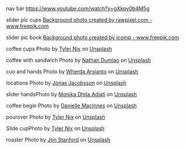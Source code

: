 nav bar
https://www.youtube.com/watch?v=gXkqy0b4M5g 

slider pic cups
<a href="https://www.freepik.com/photos/background">Background photo created by rawpixel.com - www.freepik.com</a>

slider pic book
<a href='https://www.freepik.com/photos/background'>Background photo created by jcomp - www.freepik.com</a>

coffee cups
<span>Photo by <a href="https://unsplash.com/@jtylernix?utm_source=unsplash&amp;utm_medium=referral&amp;utm_content=creditCopyText">Tyler Nix</a> on <a href="https://unsplash.com/s/photos/coffee-cup?utm_source=unsplash&amp;utm_medium=referral&amp;utm_content=creditCopyText">Unsplash</a></span>

coffee with sandwich
<span>Photo by <a href="https://unsplash.com/@nate_dumlao?utm_source=unsplash&amp;utm_medium=referral&amp;utm_content=creditCopyText">Nathan Dumlao</a> on <a href="https://unsplash.com/s/photos/coffee-cup?utm_source=unsplash&amp;utm_medium=referral&amp;utm_content=creditCopyText">Unsplash</a></span>

cuo and hands 
<span>Photo by <a href="https://unsplash.com/@wherda?utm_source=unsplash&amp;utm_medium=referral&amp;utm_content=creditCopyText">Wherda Arsianto</a> on <a href="https://unsplash.com/s/photos/coffee-cup?utm_source=unsplash&amp;utm_medium=referral&amp;utm_content=creditCopyText">Unsplash</a></span>


locations
<span>Photo by <a href="https://unsplash.com/@jonasjacobsson?utm_source=unsplash&amp;utm_medium=referral&amp;utm_content=creditCopyText">Jonas Jacobsson</a> on <a href="https://unsplash.com/s/photos/coffee-shop?utm_source=unsplash&amp;utm_medium=referral&amp;utm_content=creditCopyText">Unsplash</a></span>

slider hands<span>Photo by <a href="https://unsplash.com/@dhitaadiati?utm_source=unsplash&amp;utm_medium=referral&amp;utm_content=creditCopyText">Monika Dhita Adiati</a> on <a href="https://unsplash.com/?utm_source=unsplash&amp;utm_medium=referral&amp;utm_content=creditCopyText">Unsplash</a></span>

coffee begin
<span>Photo by <a href="https://unsplash.com/@dsmacinnes?utm_source=unsplash&amp;utm_medium=referral&amp;utm_content=creditCopyText">Danielle MacInnes</a> on <a href="https://unsplash.com/?utm_source=unsplash&amp;utm_medium=referral&amp;utm_content=creditCopyText">Unsplash</a></span>

pourover
<span>Photo by <a href="https://unsplash.com/@jtylernix?utm_source=unsplash&amp;utm_medium=referral&amp;utm_content=creditCopyText">Tyler Nix</a> on <a href="https://unsplash.com/s/photos/coffee-shop?utm_source=unsplash&amp;utm_medium=referral&amp;utm_content=creditCopyText">Unsplash</a></span>

Slide cup<span>Photo by <a href="https://unsplash.com/@jtylernix?utm_source=unsplash&amp;utm_medium=referral&amp;utm_content=creditCopyText">Tyler Nix</a> on <a href="https://unsplash.com/s/photos/coffee-shop-white?utm_source=unsplash&amp;utm_medium=referral&amp;utm_content=creditCopyText">Unsplash</a></span>

roaster
<span>Photo by <a href="https://unsplash.com/@thecoffeeapostle?utm_source=unsplash&amp;utm_medium=referral&amp;utm_content=creditCopyText">Jon Stanford</a> on <a href="https://unsplash.com/s/photos/coffee-roast?utm_source=unsplash&amp;utm_medium=referral&amp;utm_content=creditCopyText">Unsplash</a></span>